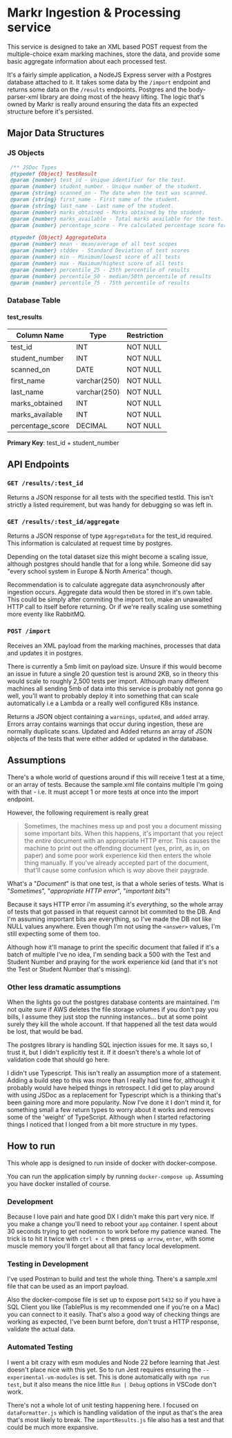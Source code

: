 # Markr Ingestion & Processing service

This service is designed to take an XML based POST request from the multiple-choice exam marking machines, store the data, and provide some basic aggregate information about each processed test.

It's a fairly simple application, a NodeJS Express server with a Postgres database attached to it. It takes some data by the `/import` endpoint and returns some data on the `/results` endpoints. Postgres and the body-parser-xml library are doing most of the heavy lifting. The logic that's owned by Markr is really around ensuring the data fits an expected structure before it's persisted.

## Major Data Structures
### JS Objects
```js
 /** JSDoc Types
 @typedef {Object} TestResult
 @param {number} test_id - Unique identifier for the test.
 @param {number} student_number - Unique number of the student.
 @param {string} scanned_on - The date when the test was scanned.
 @param {string} first_name - First name of the student.
 @param {string} last_name - Last name of the student.
 @param {number} marks_obtained - Marks obtained by the student.
 @param {number} marks_available - Total marks available for the test.
 @param {number} percentage_score - Pre calculated percentage score for the test.

 @typedef {Object} AggregateData
 @param {number} mean - mean/average of all test scopes
 @param {number} stddev - Standard Deviation of test scores
 @param {number} min - Minimum/lowest score of all tests
 @param {number} max - Maximum/highest score of all tests
 @param {number} percentile_25 - 25th percentile of results
 @param {number} percentile_50 - median/50th percentile of results
 @param {number} percentile_75 - 75th percentile of results
```

### Database Table
#### test_results
| Column Name | Type | Restriction |
| ---- | --- | --- |
| test_id | INT | NOT NULL |
| student_number | INT | NOT NULL |
| scanned_on | DATE | NOT NULL |
| first_name | varchar(250) | NOT NULL |
| last_name | varchar(250) | NOT NULL |
| marks_obtained | INT | NOT NULL |
| marks_available | INT | NOT NULL |
| percentage_score | DECIMAL | NOT NULL |

**Primary Key**: test_id + student_number

## API Endpoints

### `GET /results/:test_id`
Returns a JSON response for all tests with the specified testId. This isn't strictly a listed requirement, but was handy for debugging so was left in.

### `GET /results/:test_id/aggregate`
Returns a JSON response of type `AggregateData` for the test_id required. This information is calculated at request time by postgres.

Depending on the total dataset size this might become a scaling issue, although postgres should handle that for a long while.
Someone did say "every school system in Europe & North America" though.

Recommendation is to calculate aggregate data asynchronously after ingestion occurs. Aggregate data would then be stored in it's own table.
This could be simply after commiting the import txn, make an unawaited HTTP call to itself before returning. Or if we're really scaling use something more eventy like RabbitMQ.

### `POST /import`
Receives an XML payload from the marking machines, processes that data and updates it in postgres.

There is currently a 5mb limit on payload size. Unsure if this would become an issue in future a single 20 question test is around 2KB, so in theory this would scale to roughly 2,500 tests per import. Although many different machines all sending 5mb of data into this service is probably not gonna go well, you'll want to probably deploy it into something that can scale automatically i.e a Lambda or a really well configured K8s instance.

Returns a JSON object containing a `warnings`, `updated`, and `added` array. Errors array contains warnings that occur during ingestion, these are normally duplicate scans. Updated and Added returns an array of JSON objects of the tests that were either added or updated in the database.


## Assumptions
There's a whole world of questions around if this will receive 1 test at a time, or an array of tests. Because the sample.xml file contains multiple I'm going with that - i.e. It must accept 1 or more tests at once into the import endpoint.

However, the following requirement is really great

> Sometimes, the machines mess up and post you a document missing some important bits. When this happens, it's important that you reject the _entire_ document with an appropriate HTTP error. This causes the machine to print out the offending document (yes, print, as in, on paper) and some poor work experience kid then enters the whole thing manually. If you've already accepted part of the document, that'll cause some confusion which is _way_ above their paygrade.

What's a "_Document_" is that one test, is that a whole series of tests. What is "_Sometimes_", "_appropriate HTTP error_", "_important bits_"!

Because it says HTTP error i'm assuming it's _everything_, so the whole array of tests that got passed in that request cannot bit commited to the DB. And I'm assuming important bits are everything, so I've made the DB not like NULL values anywhere. Even though I'm not using the `<answer>` values, I'm still expecting some of them too.

Although how it'll manage to print the specific document that failed if it's a batch of multiple I've no idea, I'm sending back a 500 with the Test and Student Number and praying for the work experience kid (and that it's not the Test or Student Number that's missing).

### Other less dramatic assumptions

When the lights go out the postgres database contents are maintained. I'm not quite sure if AWS deletes the file storage volumes if you don't pay you bills, I assume they just stop the running instances... but at some point surely they kill the whole account. If that happened all the test data would be lost, that would be bad.

The postgres library is handling SQL injection issues for me. It says so, I trust it, but I didn't explicitly test it. If it doesn't there's a whole lot of validation code that should go here.

I didn't use Typescript. This isn't really an assumption more of a statement. Adding a build step to this was more than I really had time for, although it probably would have helped things in retrospect. I did get to play around with using JSDoc as a replacement for Typescript which is a thinking that's been gaining more and more popularity. Now I've done it I don't mind it, for something small a few return types to worry about it works and removes some of the 'weight' of TypeScript. Although when I started refactoring things I noticed that I longed from a bit more structure in my types.

## How to run
This whole app is designed to run inside of docker with docker-compose.

You can run the application simply by running `docker-compose up`. Assuming you have docker installed of course.

### Development
Because I love pain and hate good DX I didn't make this part very nice. If you make a change you'll need to reboot your `app` container. I spent about 30 seconds trying to get nodemon to work before my patience waned. The trick is to hit it twice with `ctrl + c` then press `up arrow`, `enter`, with some muscle memory you'll forget about all that fancy local development.


### Testing in Development
I've used Postman to build and test the whole thing. There's a sample.xml file that can be used as an import payload.

Also the docker-compose file is set up to expose port `5432` so if you have a SQL Client you like (TablePlus is my recommended one if you're on a Mac) you can connect to it easily. That's also a good way of checking things are working as expected, I've been burnt before, don't trust a HTTP response, validate the actual data.

### Automated Testing
I went a bit crazy with esm modules and Node 22 before learning that Jest doesn't place nice with this yet. So to run Jest requires ensuring the `--experimental-vm-modules` is set. This is done automatically with `npm run test`, but it also means the nice little `Run | Debug` options in VSCode don't work.

There's not a whole lot of unit testing happening here. I focused on `dataFormatter.js` which is handling validation of the input as that's the area that's most likely to break. The `importResults.js` file also has a test and that could be much more expansive.
